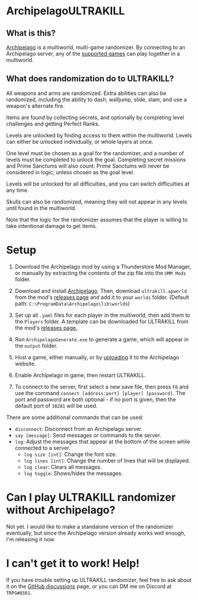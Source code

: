 # ArchipelagoULTRAKILL

## What is this?

[Archipelago](https://archipelago.gg) is a multiworld, multi-game randomizer. By connecting to an Archipelago server, any of the [supported games](https://archipelago.gg/games) can play together in a multiworld.

## What does randomization do to ULTRAKILL?

All weapons and arms are randomized. Extra abilities can also be randomized, including the ability to dash, walljump, slide, slam, and use a weapon's alternate fire.

Items are found by collecting secrets, and optionally by completing level challenges and getting Perfect Ranks.

Levels are unlocked by finding access to them within the multiworld. Levels can either be unlocked individually, or whole layers at once.

One level must be chosen as a goal for the randomizer, and a number of levels must be completed to unlock the goal. Completing secret missions and Prime Sanctums will also count. Prime Sanctums will never be considered in logic, unless chosen as the goal level.

Levels will be unlocked for all difficulties, and you can switch difficulties at any time.

Skulls can also be randomized, meaning they will not appear in any levels until found in the multiworld.

Note that the logic for the randomizer assumes that the player is willing to take intentional damage to get items.

# Setup

1. Download the Archipelago mod by using a Thunderstore Mod Manager, or manually by extracting the contents of the zip file into the `UMM Mods` folder.

2. Download and install [Archipelago](https://github.com/ArchipelagoMW/Archipelago/releases). Then, download `ultrakill.apworld` from the mod's [releases page](https://github.com/TRPG0/ArchipelagoULTRAKILL/releases) and add it to your `worlds` folder. (Default path: `C:\ProgramData\Archipelago\lib\worlds`)

3. Set up all `.yaml` files for each player in the multiworld, then add them to the `Players` folder. A template can be downloaded for ULTRAKILL from the mod's [releases page.](https://github.com/TRPG0/ArchipelagoULTRAKILL/releases)

4. Run `ArchipelagoGenerate.exe` to generate a game, which will appear in the `output` folder.

5. Host a game, either manually, or by [uploading](https://archipelago.gg/uploads) it to the Archipelago website.

6. Enable Archipelago in game, then restart ULTRAKILL.

7. To connect to the server, first select a new save file, then press `F8` and use the command `connect [address:port] [player] [password]`. The port and password are both optional - if no port is given, then the default port of `38281` will be used.

There are some additional commands that can be used:

- `disconnect`: Disconnect from an Archipelago server.
- `say [message]`: Send messages or commands to the server.
- `log`: Adjust the messages that appear at the bottom of the screen while connected to a server.
    - `log size [int]`: Change the font size.
    - `log lines [int]`: Change the number of lines that will be displayed.
    - `log clear`: Clears all messages.
    - `log toggle`: Shows/hides the messages.

# Can I play ULTRAKILL randomizer without Archipelago?

Not yet. I would like to make a standalone version of the randomizer eventually, but since the Archipelago version already works well enough, I'm releasing it now.

# I can't get it to work! Help!

If you have trouble setting up ULTRAKILL randomizer, feel free to ask about it on the [GitHub discussions](https://github.com/TRPG0/ArchipelagoULTRAKILL/discussions) page, or you can DM me on Discord at `TRPG#8501`.